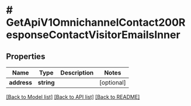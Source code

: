# # GetApiV1OmnichannelContact200ResponseContactVisitorEmailsInner

## Properties

Name | Type | Description | Notes
------------ | ------------- | ------------- | -------------
**address** | **string** |  | [optional]

[[Back to Model list]](../../README.md#models) [[Back to API list]](../../README.md#endpoints) [[Back to README]](../../README.md)
